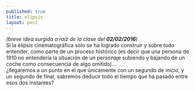 ```yaml
---
published: true
title: elipsis
layout: post
---
```

*(breve idea surgida a raíz de la clase del **02/02/2016**)*  
Si la elipsis cinematográfica solo se ha logrado construir y sobre todo entender, como parte de un  proceso histórico (es decir que una persona de 1910 no entendería la situación de un personaje subiendo y bajando de un coche como consecuencia de algo omitido)...  
                                                                                                 ¿llegaremos a un punto en el que únicamente con un segundo de inicio, y un segundo de final, sabremos deducir todo el tiempo que ha pasado entre esos dos instantes?
